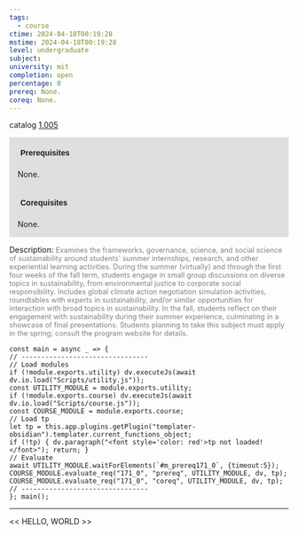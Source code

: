 ```yaml
---
tags:
  - course
ctime: 2024-04-18T00:19:28
mstime: 2024-04-18T00:19:28
level: undergraduate
subject: 
university: mit
completion: open
percentage: 0
prereq: None.
coreq: None.
---
```


catalog [1.005](http://student.mit.edu/catalog/m1a.html#1.005)

<span style="display: block; padding: 15px; background-color: rgb(100, 100, 100, 0.2);"><font id="m_prereq171_0" style="display: block; font-family: Arial, sans-serif; font-weight: bold; padding: 5px">Prerequisites</font><br><span id="prereq171_0">None.</span></span>
<span style="display: block; padding: 15px; background-color: rgb(100, 100, 100, 0.2);"><font id="m_coreq171_0" style="display: block; font-family: Arial, sans-serif; font-weight: bold; padding: 5px">Corequisites</font><br><span id="coreq171_0">None.</span></span>

<font style="">Description:</font>
<font style="color: grey; font-size: 0.8rem;">Examines the frameworks, governance, science, and social science of sustainability around students' summer internships, research, and other experiential learning activities. During the summer (virtually) and through the first four weeks of the fall term, students engage in small group discussions on diverse topics in sustainability, from environmental justice to corporate social responsibility. Includes global climate action negotiation simulation activities, roundtables with experts in sustainability, and/or similar opportunities for interaction with broad topics in sustainability. In the fall, students reflect on their engagement with sustainability during their summer experience, culminating in a showcase of final presentations. Students planning to take this subject must apply in the spring; consult the program website for details.</font>

```dataviewjs
const main = async _ => {
// --------------------------------
// Load modules
if (!module.exports.utility) dv.executeJs(await dv.io.load("Scripts/utility.js"));
const UTILITY_MODULE = module.exports.utility;
if (!module.exports.course) dv.executeJs(await dv.io.load("Scripts/course.js"));
const COURSE_MODULE = module.exports.course;
// Load tp
let tp = this.app.plugins.getPlugin("templater-obsidian").templater.current_functions_object;
if (!tp) { dv.paragraph("<font style='color: red'>tp not loaded!</font>"); return; }
// Evaluate
await UTILITY_MODULE.waitForElements(`#m_prereq171_0`, {timeout:5});
COURSE_MODULE.evaluate_req("171_0", "prereq", UTILITY_MODULE, dv, tp);
COURSE_MODULE.evaluate_req("171_0", "coreq", UTILITY_MODULE, dv, tp);
// --------------------------------
}; main();
```

---

<< HELLO, WORLD >>
